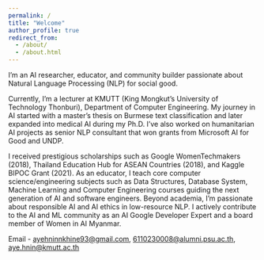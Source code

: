 ```yaml
---
permalink: /
title: "Welcome"
author_profile: true
redirect_from: 
  - /about/
  - /about.html
---
```


I’m an AI researcher, educator, and community builder passionate about Natural Language Processing (NLP) for social good. 

Currently, I’m a lecturer at KMUTT (King Mongkut’s University of Technology Thonburi), Department of Computer Engineering.  My journey in AI started with a master’s thesis on Burmese text classification and later expanded into medical AI during my Ph.D. I’ve also worked on humanitarian AI projects as senior NLP consultant that won grants from Microsoft AI for Good and UNDP.

I received prestigious scholarships such as Google WomenTechmakers (2018), Thailand Education Hub for ASEAN Countries (2018), and Kaggle BIPOC Grant (2021). 
As an educator, I teach core computer science/engineering subjects such as Data Structures, Database System, Machine Learning and Computer Engineering courses guiding the next generation of AI and software engineers.
Beyond academia, I’m passionate about responsible AI and AI ethics in low-resource NLP. I actively contribute to the AI and ML community as an AI Google Developer Expert and a board member of Women in AI Myanmar. 


Email - ayehninnkhine93@gmail.com, 6110230008@alumni.psu.ac.th, aye.hnin@kmutt.ac.th
